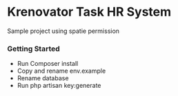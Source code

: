 <h1> Krenovator Task HR System </h1>

<p> Sample project using spatie permission </p>

<h3> Getting Started </h3>

<ul>
  <li>Run Composer install</li>
  <li>Copy and rename env.example</li>
  <li>Rename database</li>
  <li> Run php artisan key:generate </li>
</ul>

